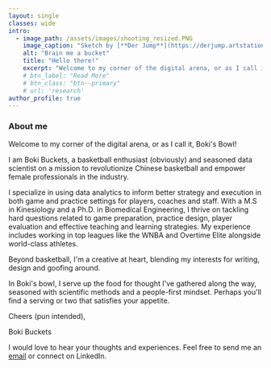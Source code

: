 ```yaml
---
layout: single
classes: wide
intro: 
  - image_path: /assets/images/shooting_resized.PNG
    image_caption: "Sketch by [**Der Jump**](https://derjump.artstation.com/)"
    alt: "Brain me a bucket"
    title: "Hello there!"
    excerpt: "Welcome to my corner of the digital arena, or as I call it, Boki’s Bowl! I am Boki Buckets, a basketball enthusiast (obviously) and seasoned data scientist on a mission to revolutionize Chinese basketball and empower female professionals in the industry. In Boki's bowl, I serve up the food for thought I've gathered along the way, seasoned with scientific methods and a people-first mindset. Perhaps you'll find a serving or two that satisfies your appetite."
    # btn_label: "Read More"
    # btn_class: "btn--primary"
    # url: 'research'
author_profile: true
---
```


<!-- {% include feature_row id="intro" type="left" %} -->

### About me

Welcome to my corner of the digital arena, or as I call it, Boki's Bowl! 
  
I am Boki Buckets, a basketball enthusiast (obviously) and seasoned data scientist on a mission to revolutionize Chinese basketball and empower female professionals in the industry.

I specialize in using data analytics to inform better strategy and execution in both game and practice settings for players, coaches and staff. With a M.S in Kinesiology and a Ph.D. in Biomedical Engineering, I thrive on tackling hard questions related to game preparation, practice design, player evaluation and effective teaching and learning strategies. My experience includes working in top leagues like the WNBA and Overtime Elite alongside world-class athletes.

Beyond basketball, I'm a creative at heart, blending my interests for writing, design and goofing around. 

In Boki's bowl, I serve up the food for thought I've gathered along the way, seasoned with scientific methods and a people-first mindset. Perhaps you'll find a serving or two that satisfies your appetite. 

Cheers (pun intended), 

Boki Buckets

I would love to hear your thoughts and experiences. Feel free to send me an [email](bokibuckets@yeah.net) or connect on LinkedIn.